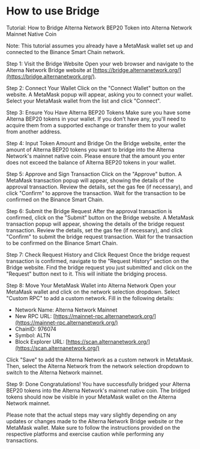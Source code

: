 # How to use Bridge

Tutorial: How to Bridge Alterna Network BEP20 Token into Alterna Network Mainnet Native Coin

Note: This tutorial assumes you already have a MetaMask wallet set up and connected to the Binance Smart Chain network.

Step 1: Visit the Bridge Website Open your web browser and navigate to the Alterna Network Bridge website at [https://bridge.alternanetwork.org/](https://bridge.alternanetwork.org/).

Step 2: Connect Your Wallet Click on the "Connect Wallet" button on the website. A MetaMask popup will appear, asking you to connect your wallet. Select your MetaMask wallet from the list and click "Connect".

Step 3: Ensure You Have Alterna BEP20 Tokens Make sure you have some Alterna BEP20 tokens in your wallet. If you don't have any, you'll need to acquire them from a supported exchange or transfer them to your wallet from another address.

Step 4: Input Token Amount and Bridge On the Bridge website, enter the amount of Alterna BEP20 tokens you want to bridge into the Alterna Network's mainnet native coin. Please ensure that the amount you enter does not exceed the balance of Alterna BEP20 tokens in your wallet.

Step 5: Approve and Sign Transaction Click on the "Approve" button. A MetaMask transaction popup will appear, showing the details of the approval transaction. Review the details, set the gas fee (if necessary), and click "Confirm" to approve the transaction. Wait for the transaction to be confirmed on the Binance Smart Chain.

Step 6: Submit the Bridge Request After the approval transaction is confirmed, click on the "Submit" button on the Bridge website. A MetaMask transaction popup will appear, showing the details of the bridge request transaction. Review the details, set the gas fee (if necessary), and click "Confirm" to submit the bridge request transaction. Wait for the transaction to be confirmed on the Binance Smart Chain.

Step 7: Check Request History and Click Request Once the bridge request transaction is confirmed, navigate to the "Request History" section on the Bridge website. Find the bridge request you just submitted and click on the "Request" button next to it. This will initiate the bridging process.

Step 8: Move Your MetaMask Wallet into Alterna Network Open your MetaMask wallet and click on the network selection dropdown. Select "Custom RPC" to add a custom network. Fill in the following details:

* Network Name: Alterna Network Mainnet&#x20;
* New RPC URL: [https://mainnet-rpc.alternanetwork.org/](https://mainnet-rpc.alternanetwork.org/)
* ChainID: 976074
* Symbol: ALTN
* Block Explorer URL: [https://scan.alternanetwork.org/](https://scan.alternanetwork.org/)

Click "Save" to add the Alterna Network as a custom network in MetaMask. Then, select the Alterna Network from the network selection dropdown to switch to the Alterna Network mainnet.

Step 9: Done Congratulations! You have successfully bridged your Alterna BEP20 tokens into the Alterna Network's mainnet native coin. The bridged tokens should now be visible in your MetaMask wallet on the Alterna Network mainnet.

Please note that the actual steps may vary slightly depending on any updates or changes made to the Alterna Network Bridge website or the MetaMask wallet. Make sure to follow the instructions provided on the respective platforms and exercise caution while performing any transactions.
